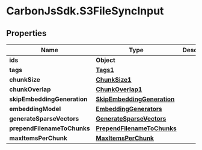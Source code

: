 # CarbonJsSdk.S3FileSyncInput

## Properties

Name | Type | Description | Notes
------------ | ------------- | ------------- | -------------
**ids** | **Object** |  | 
**tags** | [**Tags1**](Tags1.md) |  | [optional] 
**chunkSize** | [**ChunkSize1**](ChunkSize1.md) |  | [optional] 
**chunkOverlap** | [**ChunkOverlap1**](ChunkOverlap1.md) |  | [optional] 
**skipEmbeddingGeneration** | [**SkipEmbeddingGeneration**](SkipEmbeddingGeneration.md) |  | [optional] 
**embeddingModel** | [**EmbeddingGenerators**](EmbeddingGenerators.md) |  | [optional] 
**generateSparseVectors** | [**GenerateSparseVectors**](GenerateSparseVectors.md) |  | [optional] 
**prependFilenameToChunks** | [**PrependFilenameToChunks**](PrependFilenameToChunks.md) |  | [optional] 
**maxItemsPerChunk** | [**MaxItemsPerChunk**](MaxItemsPerChunk.md) |  | [optional] 


